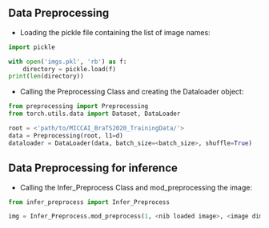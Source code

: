 ## Data Preprocessing

- Loading the pickle file containing the list of image names:

```python
import pickle

with open('imgs.pkl', 'rb') as f:
    directory = pickle.load(f)
print(len(directory))
```
- Calling the Preprocessing Class and creating the Dataloader object:

```python
from preprocessing import Preprocessing
from torch.utils.data import Dataset, DataLoader

root = <'path/to/MICCAI_BraTS2020_TrainingData/'>
data = Preprocessing(root, l1=d)
dataloader = DataLoader(data, batch_size=<batch_size>, shuffle=True)
```

## Data Preprocessing for inference

- Calling the Infer_Preprocess Class and mod_preprocessing the image:

```python
from infer_preprocess import Infer_Preprocess

img = Infer_Preprocess.mod_preprocess(1, <nib loaded image>, <image dimension as a tuple>)
```
